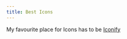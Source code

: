```yaml
---
title: Best Icons
---
```


My favourite place for Icons has to be [Iconify](https://icon-sets.iconify.design/)
